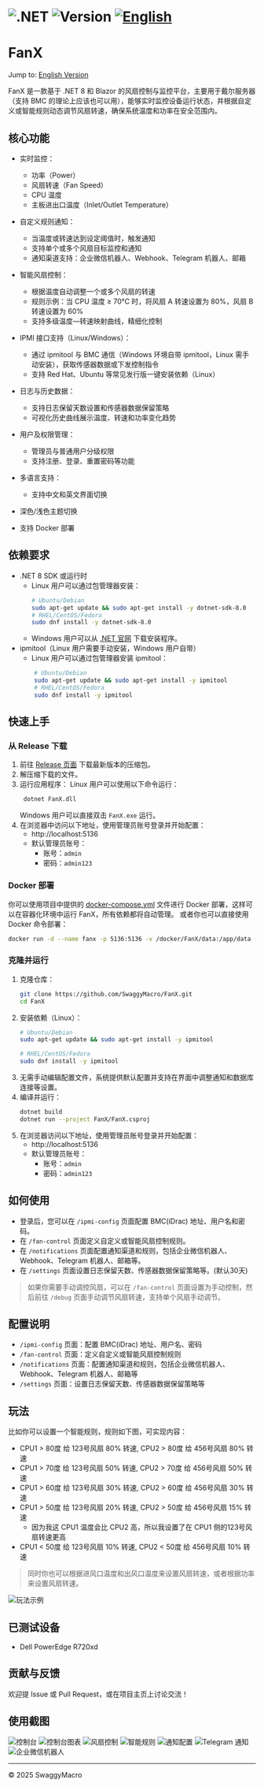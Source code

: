 ﻿# ![.NET](https://img.shields.io/badge/.NET-8.0-blue) ![Version](https://img.shields.io/badge/version-1.0.0-brightgreen) [![English](https://img.shields.io/badge/EN-README-blue)](README_EN.md)
# FanX

Jump to: [English Version](README_EN.md)

FanX 是一款基于 .NET 8 和 Blazor 的风扇控制与监控平台，主要用于戴尔服务器（支持 BMC 的理论上应该也可以用），能够实时监控设备运行状态，并根据自定义或智能规则动态调节风扇转速，确保系统温度和功率在安全范围内。

## 核心功能

- 实时监控：
  - 功率（Power）
  - 风扇转速（Fan Speed）
  - CPU 温度
  - 主板进出口温度（Inlet/Outlet Temperature）

- 自定义规则通知：
  - 当温度或转速达到设定阈值时，触发通知
  - 支持单个或多个风扇目标监控和通知
  - 通知渠道支持：企业微信机器人、Webhook、Telegram 机器人、邮箱

- 智能风扇控制：
  - 根据温度自动调整一个或多个风扇的转速
  - 规则示例：当 CPU 温度 ≥ 70℃ 时，将风扇 A 转速设置为 80%，风扇 B 转速设置为 60%
  - 支持多级温度—转速映射曲线，精细化控制

- IPMI 接口支持（Linux/Windows）：
  - 通过 ipmitool 与 BMC 通信（Windows 环境自带 ipmitool，Linux 需手动安装），获取传感器数据或下发控制指令
  - 支持 Red Hat、Ubuntu 等常见发行版一键安装依赖（Linux）

- 日志与历史数据：
  - 支持日志保留天数设置和传感器数据保留策略
  - 可视化历史曲线展示温度、转速和功率变化趋势

- 用户及权限管理：
  - 管理员与普通用户分级权限
  - 支持注册、登录、重置密码等功能

- 多语言支持：
  - 支持中文和英文界面切换

- 深色/浅色主题切换
- 支持 Docker 部署


## 依赖要求
- .NET 8 SDK 或运行时
  - Linux 用户可以通过包管理器安装：
    ```bash
    # Ubuntu/Debian
    sudo apt-get update && sudo apt-get install -y dotnet-sdk-8.0
    # RHEL/CentOS/Fedora
    sudo dnf install -y dotnet-sdk-8.0
    ```
  - Windows 用户可以从 [.NET 官网](https://dotnet.microsoft.com/download/dotnet/8.0) 下载安装程序。
- ipmitool（Linux 用户需要手动安装，Windows 用户自带）
    - Linux 用户可以通过包管理器安装 ipmitool：
    ```bash
        # Ubuntu/Debian
        sudo apt-get update && sudo apt-get install -y ipmitool
        # RHEL/CentOS/Fedora
        sudo dnf install -y ipmitool
    ```

## 快速上手
### 从 Release 下载
1. 前往 [Release 页面](https://github.com/SwaggyMacro/FanX/releases) 下载最新版本的压缩包。
2. 解压缩下载的文件。
3. 运行应用程序：
   Linux 用户可以使用以下命令运行：
   ```bash
    dotnet FanX.dll
    ```
   Windows 用户可以直接双击 `FanX.exe` 运行。
4. 在浏览器中访问以下地址，使用管理员账号登录并开始配置：
    - http://localhost:5136
    - 默认管理员账号：
      - 账号：`admin`
      - 密码：`admin123`

### Docker 部署
你可以使用项目中提供的 [docker-compose.yml](docker-compose.yml) 文件进行 Docker 部署，这样可以在容器化环境中运行 FanX，所有依赖都将自动管理。
或者你也可以直接使用 Docker 命令部署：
```bash
docker run -d --name fanx -p 5136:5136 -v /docker/FanX/data:/app/data -v /docker/FanX/logs:/app/logs realswaggymacro/fanx:latest
```
   
### 克隆并运行
1. 克隆仓库：
   ```bash
   git clone https://github.com/SwaggyMacro/FanX.git
   cd FanX
   ```
2. 安装依赖（Linux）：
   ```bash
   # Ubuntu/Debian
   sudo apt-get update && sudo apt-get install -y ipmitool

   # RHEL/CentOS/Fedora
   sudo dnf install -y ipmitool
   ```
3. 无需手动编辑配置文件，系统提供默认配置并支持在界面中调整通知和数据库连接等设置。
4. 编译并运行：
   ```bash
   dotnet build
   dotnet run --project FanX/FanX.csproj
   ```
5. 在浏览器访问以下地址，使用管理员账号登录并开始配置：
    - http://localhost:5136
    - 默认管理员账号：
      - 账号：`admin`
      - 密码：`admin123`

## 如何使用
- 登录后，您可以在 `/ipmi-config` 页面配置 BMC(iDrac) 地址、用户名和密码。
- 在 `/fan-control` 页面定义自定义或智能风扇控制规则。
- 在 `/notifications` 页面配置通知渠道和规则，包括企业微信机器人、Webhook、Telegram 机器人、邮箱等。
- 在 `/settings` 页面设置日志保留天数、传感器数据保留策略等。(默认30天)
> 如果你需要手动调控风扇，可以在 `/fan-control` 页面设置为手动控制，然后前往 `/debug` 页面手动调节风扇转速，支持单个风扇手动调节。

## 配置说明

- `/ipmi-config` 页面：配置 BMC(iDrac) 地址、用户名、密码
- `/fan-control` 页面：定义自定义或智能风扇控制规则
- `/notifications` 页面：配置通知渠道和规则，包括企业微信机器人、Webhook、Telegram 机器人、邮箱等
- `/settings` 页面：设置日志保留天数、传感器数据保留策略等


## 玩法

比如你可以设置一个智能规则，规则如下图，可实现内容：
- CPU1 > 80度 给 123号风扇 80% 转速, CPU2 > 80度 给 456号风扇 80% 转速
- CPU1 > 70度 给 123号风扇 50% 转速, CPU2 > 70度 给 456号风扇 50% 转速
- CPU1 > 60度 给 123号风扇 30% 转速, CPU2 > 60度 给 456号风扇 30% 转速
- CPU1 > 50度 给 123号风扇 20% 转速, CPU2 > 50度 给 456号风扇 15% 转速
  - 因为我这 CPU1 温度会比 CPU2 高，所以我设置了在 CPU1 侧的123号风扇转速更高
- CPU1 < 50度 给 123号风扇 10% 转速, CPU2 < 50度 给 456号风扇 10% 转速

> 同时你也可以根据进风口温度和出风口温度来设置风扇转速，或者根据功率来设置风扇转速。

![玩法示例](Screenshot/screenshot_smart_rule_example.png)

## 已测试设备
- Dell PowerEdge R720xd

## 贡献与反馈

欢迎提 Issue 或 Pull Request，或在项目主页上讨论交流！

## 使用截图
![控制台](Screenshot/screenshot_dashboard_cn.png)
![控制台图表](Screenshot/screenshot_dashboard_chart_cn.png)
![风扇控制](Screenshot/screenshot_fancontrol_cn.png)
![智能规则](Screenshot/screenshot_smart_rule_cn.png)
![通知配置](Screenshot/screenshot_notification_cn.png)
![Telegram 通知](Screenshot/screenshot_tg.png)
![企业微信机器人](Screenshot/screenshot_wecom.png)

---

© 2025 SwaggyMacro
